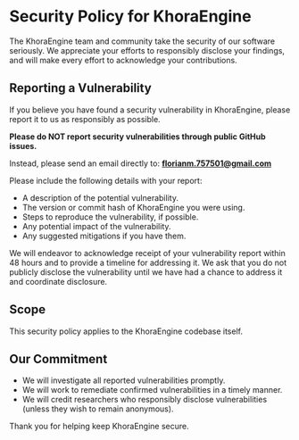 # Security Policy for KhoraEngine

The KhoraEngine team and community take the security of our software seriously. We appreciate your efforts to responsibly disclose your findings, and will make every effort to acknowledge your contributions.

## Reporting a Vulnerability

If you believe you have found a security vulnerability in KhoraEngine, please report it to us as responsibly as possible.

**Please do NOT report security vulnerabilities through public GitHub issues.**

Instead, please send an email directly to:
**florianm.757501@gmail.com**

Please include the following details with your report:

*   A description of the potential vulnerability.
*   The version or commit hash of KhoraEngine you were using.
*   Steps to reproduce the vulnerability, if possible.
*   Any potential impact of the vulnerability.
*   Any suggested mitigations if you have them.

We will endeavor to acknowledge receipt of your vulnerability report within 48 hours and to provide a timeline for addressing it. We ask that you do not publicly disclose the vulnerability until we have had a chance to address it and coordinate disclosure.

## Scope

This security policy applies to the KhoraEngine codebase itself.

## Our Commitment

*   We will investigate all reported vulnerabilities promptly.
*   We will work to remediate confirmed vulnerabilities in a timely manner.
*   We will credit researchers who responsibly disclose vulnerabilities (unless they wish to remain anonymous).

Thank you for helping keep KhoraEngine secure.
